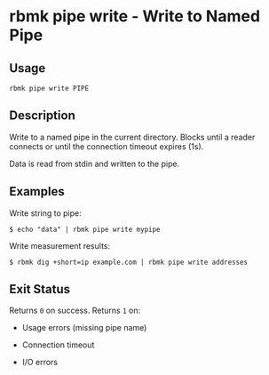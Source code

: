 
# rbmk pipe write - Write to Named Pipe

## Usage

```
rbmk pipe write PIPE
```

## Description

Write to a named pipe in the current directory. Blocks until a reader
connects or until the connection timeout expires (1s).

Data is read from stdin and written to the pipe.

## Examples

Write string to pipe:

```
$ echo "data" | rbmk pipe write mypipe
```

Write measurement results:

```
$ rbmk dig +short=ip example.com | rbmk pipe write addresses
```

## Exit Status

Returns `0` on success. Returns `1` on:

- Usage errors (missing pipe name)

- Connection timeout

- I/O errors
